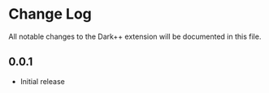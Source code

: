 # Change Log
All notable changes to the Dark++ extension will be documented in this file.

## 0.0.1
- Initial release
